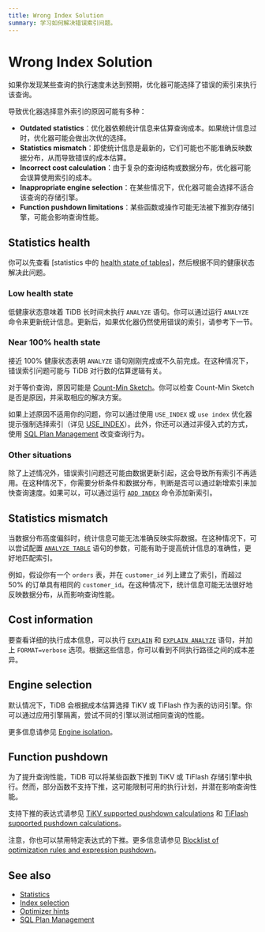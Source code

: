 ```yaml
---
title: Wrong Index Solution
summary: 学习如何解决错误索引问题。
---
```


# Wrong Index Solution

如果你发现某些查询的执行速度未达到预期，优化器可能选择了错误的索引来执行该查询。

导致优化器选择意外索引的原因可能有多种：

- **Outdated statistics**：优化器依赖统计信息来估算查询成本。如果统计信息过时，优化器可能会做出次优的选择。
- **Statistics mismatch**：即使统计信息是最新的，它们可能也不能准确反映数据分布，从而导致错误的成本估算。
- **Incorrect cost calculation**：由于复杂的查询结构或数据分布，优化器可能会误算使用索引的成本。
- **Inappropriate engine selection**：在某些情况下，优化器可能会选择不适合该查询的存储引擎。
- **Function pushdown limitations**：某些函数或操作可能无法被下推到存储引擎，可能会影响查询性能。

## Statistics health

你可以先查看 [statistics 中的 [health state of tables](/statistics.md#health-state-of-tables)]，然后根据不同的健康状态解决此问题。

### Low health state

低健康状态意味着 TiDB 长时间未执行 `ANALYZE` 语句。你可以通过运行 `ANALYZE` 命令来更新统计信息。更新后，如果优化器仍然使用错误的索引，请参考下一节。

### Near 100% health state

接近 100% 健康状态表明 `ANALYZE` 语句刚刚完成或不久前完成。在这种情况下，错误索引问题可能与 TiDB 对行数的估算逻辑有关。

对于等价查询，原因可能是 [Count-Min Sketch](/statistics.md#count-min-sketch)。你可以检查 Count-Min Sketch 是否是原因，并采取相应的解决方案。

如果上述原因不适用你的问题，你可以通过使用 `USE_INDEX` 或 `use index` 优化器提示强制选择索引（详见 [USE_INDEX](/optimizer-hints.md#use_indext1_name-idx1_name--idx2_name-)）。此外，你还可以通过非侵入式的方式，使用 [SQL Plan Management](/sql-plan-management.md) 改变查询行为。

### Other situations

除了上述情况外，错误索引问题还可能由数据更新引起，这会导致所有索引不再适用。在这种情况下，你需要分析条件和数据分布，判断是否可以通过新增索引来加快查询速度。如果可以，可以通过运行 [`ADD INDEX`](/sql-statements/sql-statement-add-index.md) 命令添加新索引。

## Statistics mismatch

当数据分布高度偏斜时，统计信息可能无法准确反映实际数据。在这种情况下，可以尝试配置 [`ANALYZE TABLE`](/sql-statements/sql-statement-analyze-table.md) 语句的参数，可能有助于提高统计信息的准确性，更好地匹配索引。

例如，假设你有一个 `orders` 表，并在 `customer_id` 列上建立了索引，而超过 50% 的订单具有相同的 `customer_id`。在这种情况下，统计信息可能无法很好地反映数据分布，从而影响查询性能。

## Cost information

要查看详细的执行成本信息，可以执行 [`EXPLAIN`](/sql-statements/sql-statement-explain.md) 和 [`EXPLAIN ANALYZE`](/sql-statements/sql-statement-explain-analyze.md) 语句，并加上 `FORMAT=verbose` 选项。根据这些信息，你可以看到不同执行路径之间的成本差异。

## Engine selection

默认情况下，TiDB 会根据成本估算选择 TiKV 或 TiFlash 作为表的访问引擎。你可以通过应用引擎隔离，尝试不同的引擎以测试相同查询的性能。

更多信息请参见 [Engine isolation](/tiflash/use-tidb-to-read-tiflash.md#engine-isolation)。

## Function pushdown

为了提升查询性能，TiDB 可以将某些函数下推到 TiKV 或 TiFlash 存储引擎中执行。然而，部分函数不支持下推，这可能限制可用的执行计划，并潜在影响查询性能。

支持下推的表达式请参见 [TiKV supported pushdown calculations](/functions-and-operators/expressions-pushed-down.md) 和 [TiFlash supported pushdown calculations](/tiflash/tiflash-supported-pushdown-calculations.md)。

注意，你也可以禁用特定表达式的下推。更多信息请参见 [Blocklist of optimization rules and expression pushdown](/blocklist-control-plan.md)。

## See also

- [Statistics](/statistics.md)
- [Index selection](/choose-index.md)
- [Optimizer hints](/optimizer-hints.md)
- [SQL Plan Management](/sql-plan-management.md)